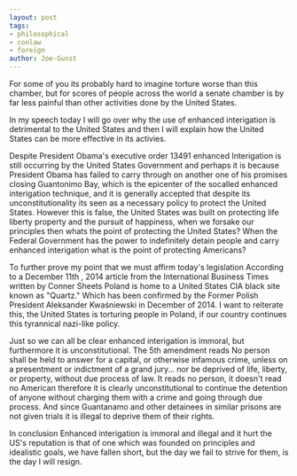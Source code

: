 ```yaml
---
layout: post
tags: 
- philosophical 
- conlaw 
- foreign
author: Joe-Gunst
---
```

For some of you its probably hard to imagine torture worse than this chamber, but for scores of people across the world a senate chamber is by far less painful than other activities done by the United States.

In my speech today I will go over why the use of enhanced interigation is detrimental to the United States and then I will explain how the United States can be more effective in its activies.

Despite President Obama's executive order 13491 enhanced Interigation is still occurring by the United States Government and perhaps it is because President Obama has failed to carry through on another one of his promises closing Guantonimo Bay, which is the epicenter of the socalled enhanced interigation technique, and it is generally accepted that despite its unconstitutionality its seen as a necessary policy to protect the United States. However this is false, the United States was built on protecting life liberty property and the pursuit of happiness, when we forsake our principles then whats the point of protecting the United States? When the Federal Government has the power to indefinitely detain people and carry enhanced interigation what is the point of protecting Americans?

To further prove my point that we must affirm today's legislation According to a December 11th , 2014 article from the International Business Times written by Conner Sheets Poland is home to a United States CIA black site known as "Quartz." Which has been confirmed by the Former Polish President Aleksander Kwaśniewski in December of 2014. I want to reiterate this, the United States is torturing people in Poland, if our country continues this tyrannical nazi-like policy.

Just so we can all be clear enhanced interigation is immoral, but furthermore it is unconstitutional. The 5th amendment reads No person shall be held to answer for a capital, or otherwise infamous crime, unless on a presentment or indictment of a grand jury… nor be deprived of life, liberty, or property, without due process of law. It reads no person, it doesn't read no American therefore it is clearly unconstitutional to continue the detention of anyone without charging them with a crime and going through due process. And since Guantanamo and other detainees in similar prisons are not given trials it is illegal to deprive them of their rights.

In conclusion Enhanced interigation is immoral and illegal and it hurt the US's reputation is that of one which was founded on principles and idealistic goals, we have fallen short, but the day we fail to strive for them, is the day I will resign.
